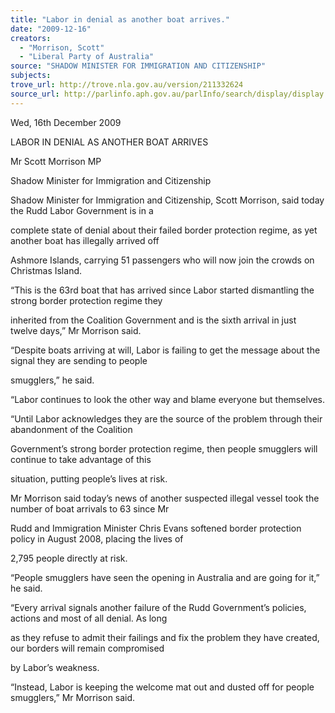 ```yaml
---
title: "Labor in denial as another boat arrives."
date: "2009-12-16"
creators:
  - "Morrison, Scott"
  - "Liberal Party of Australia"
source: "SHADOW MINISTER FOR IMMIGRATION AND CITIZENSHIP"
subjects:
trove_url: http://trove.nla.gov.au/version/211332624
source_url: http://parlinfo.aph.gov.au/parlInfo/search/display/display.w3p;query=Id%3A%22media/pressrel/OXHV6%22
---
```


 Wed, 16th December 2009  

 LABOR IN DENIAL AS ANOTHER BOAT ARRIVES 

 Mr Scott Morrison MP  

 Shadow Minister for Immigration and Citizenship 

 Shadow Minister for Immigration and Citizenship, Scott Morrison, said today the Rudd Labor Government is in a 

 complete state of denial about their failed border protection regime, as yet another boat has illegally arrived off 

 Ashmore Islands, carrying 51 passengers who will now join the crowds on Christmas Island.  

 “This is the 63rd boat that has arrived since Labor started dismantling the strong border protection regime they 

 inherited from the Coalition Government and is the sixth arrival in just twelve days,” Mr Morrison said.  

 “Despite boats arriving at will, Labor is failing to get the message about the signal they are sending to people 

 smugglers,” he said.  

 “Labor continues to look the other way and blame everyone but themselves.  

 “Until Labor acknowledges they are the source of the problem through their abandonment of the Coalition 

 Government’s strong border protection regime, then people smugglers will continue to take advantage of this 

 situation, putting people’s lives at risk.  

 Mr Morrison said today’s news of another suspected illegal vessel took the number of boat arrivals to 63 since Mr 

 Rudd and Immigration Minister Chris Evans softened border protection policy in August 2008, placing the lives of 

 2,795 people directly at risk.  

 “People smugglers have seen the opening in Australia and are going for it,” he said.  

 “Every arrival signals another failure of the Rudd Government’s policies, actions and most of all denial. As long 

 as they refuse to admit their failings and fix the problem they have created, our borders will remain compromised 

 by Labor’s weakness.  

 “Instead, Labor is keeping the welcome mat out and dusted off for people smugglers,” Mr Morrison said.    

